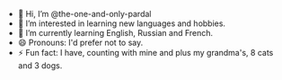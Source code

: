 - 👋 Hi, I’m @the-one-and-only-pardal
- 👀 I’m interested in learning new languages and hobbies.
- 🌱 I’m currently learning English, Russian and French.
- 😄 Pronouns: I'd prefer not to say.
- ⚡ Fun fact: I have, counting with mine and plus my grandma's, 8 cats and 3 dogs.

<!---
the-one-and-only-pardal/the-one-and-only-pardal is a ✨ special ✨ repository because its `README.md` (this file) appears on your GitHub profile.
You can click the Preview link to take a look at your changes.
--->
